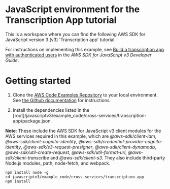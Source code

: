 # JavaScript environment for the Transcription App tutorial
This is a workspace where you can find the following AWS SDK for JavaScript version 3 (v3) 'Transcription app' tutorial.

For instructions on implementing this example, see [Build a transcription app with authenticated users](https://docs.aws.amazon.com/sdk-for-javascript/v3/developer-guide/transcribe-app.html) in the
*AWS SDK for JavaScript v3 Developer Guide*.

# Getting started

1. Clone the [AWS Code Examples Repository](https://github.com/awsdocs/aws-doc-sdk-examples) to your local environment. 
See [the Github documentation](https://docs.github.com/en/github/creating-cloning-and-archiving-repositories/cloning-a-repository) for 
instructions.

1. Install the dependencies listed in the [root]/javascriptv3/example_code/cross-services/transcription-app/package.json.

**Note**: These include the AWS SDK for JavaScript v3 client modules for the AWS services required in this example, 
which are *@aws-sdk/client-iam*, *@aws-sdk/client-cognito-identity*, *@aws-sdk/credential-provider-cognito-identity*, *@aws-sdk/s3-request-presigner*,
*@aws-sdk/client-dynamodb*, *@aws-sdk/util-create-request*, *@aws-sdk/util-format-url*, *@aws-sdk/client-transcribe* and *@aws-sdk/client-s3*.
They also include third-party Node.js modules, path, node-fetch, and webpack.
```
npm install node -g 
cd javascriptv3/example_code/cross-services/transcription-app 
npm install
```

